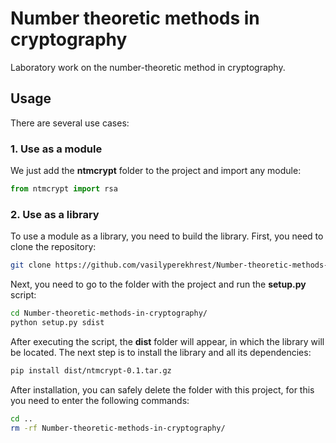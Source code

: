 # Number theoretic methods in cryptography
Laboratory work on the number-theoretic method in cryptography.

## Usage
There are several use cases:

### 1. Use as a module
We just add the **ntmcrypt** folder to the project and import any module:
```python
from ntmcrypt import rsa
```

### 2. Use as a library
To use a module as a library, you need to build the library. First, you need to clone the repository:

```zsh
git clone https://github.com/vasilyperekhrest/Number-theoretic-methods-in-cryptography.git
```

Next, you need to go to the folder with the project and run the __setup.py__ script:

```zsh
cd Number-theoretic-methods-in-cryptography/
python setup.py sdist
```

After executing the script, the **dist** folder will appear, in which the library will be located. 
The next step is to install the library and all its dependencies:

```zsh
pip install dist/ntmcrypt-0.1.tar.gz
```

After installation, you can safely delete the folder with this project, for this 
you need to enter the following commands:

```zsh
cd ..
rm -rf Number-theoretic-methods-in-cryptography/
```
